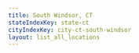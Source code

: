 ```yaml
---
title: South Windsor, CT
stateIndexKey: state-ct
cityIndexKey: city-ct-south-windsor
layout: list_all_locations
---
```

